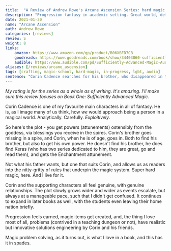```yaml
---
title:  "A Review of Andrew Rowe's Arcane Ascension Series: hard magic done right"
description: "Progression fantasy in academic setting. Great world, detailed magic, intelligent characters, extraordinarily fun. Crafting and spire/dungeon focus."
date: 2021-01-30
name: "Arcane Ascension"
auth: Andrew Rowe
categories: [reviews]
review: S
weight: 8
links:
    amazon: https://www.amazon.com/gp/product/B06XBFD7CB
    goodreads: https://www.goodreads.com/book/show/34403860-sufficiently-advanced-magic
    audible: https://www.audible.com/pd/Sufficiently-Advanced-Magic-Audiobook/B072YT93QD
aliases: [/reviews/arcane_ascension]
tags: [crafting, magic-school, hard-magic, in-progress, lgbt, audio]
sentence: "Corin Cadence searches for his brother, who disappeared in the Serpent Spire."
---
```


*My rating is for the series as a whole as of writing. It's amazing. I'll make sure this review focuses on Book One: Sufficiently Advanced Magic.*

Corin Cadence is one of my favourite main characters in all of fantasy. He is, as I image many of us think, how *we* would approach being a person in a magical world. Analytically. Carefully. *Exploitively*. 

So here's the plot - you get powers (attunements) ostensibly from the goddess, via blessings you receive in the spires. Corin's brother goes missing in a spire, and Corin, when he is of age, goes in. Both to find his brother, but also to get his own power. He doesn't find his brother, he does find Keras (who has two series dedicated to him, they are great, go and read them), and gets the Enchantment attunement. 

Not what his father wants, but one that suits Corin, and allows us as readers into the nitty-gritty of rules that underpin the magic system. Super hard magic, here. And I live for it.

Corin and the supporting characters all feel genuine, with genuine relationships. The plot slowly grows wider and wider as events escalate, but always at a manageable pace, such that I didn't get confused. It continues to expand in later books as well, with the students even leaving their home nation briefly.

Progression feels earned, magic items get created, and, the thing I love most of all, problems (contrived in a teaching dungeon or not), have realistic but innovative solutions engineering by Corin and his friends.

Magic problem solving, as it turns out, is what I love in a book, and this has it in spades.